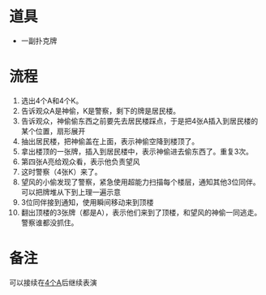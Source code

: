 # 道具

* 一副扑克牌

# 流程

1. 选出4个A和4个K。
2. 告诉观众A是神偷，K是警察，剩下的牌是居民楼。
3. 告诉观众，神偷偷东西之前要先去居民楼踩点，于是把4张A插入到居民楼的某个位置，扇形展开
4. 抽出居民楼，把神偷盖在上面，表示神偷空降到楼顶了。
5. 拿出楼顶的一张牌，插入到居民楼中，表示神偷进去偷东西了。重复3次。
6. 第四张A亮给观众看，表示他负责望风
7. 这时警察（4张K）来了。
8. 望风的小偷发现了警察，紧急使用超能力扫描每个楼层，通知其他3位同伴。可以把牌堆从下到上理一遍示意
9. 3位同伴接到通知，使用瞬间移动来到顶楼
10. 翻出顶楼的3张牌（都是A），表示他们来到了顶楼，和望风的神偷一同逃走。警察谁都没抓住。

# 备注

可以接续在[4个A](./4个A.md)后继续表演
